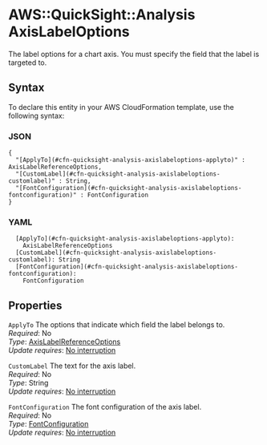 # AWS::QuickSight::Analysis AxisLabelOptions<a name="aws-properties-quicksight-analysis-axislabeloptions"></a>

The label options for a chart axis\. You must specify the field that the label is targeted to\.

## Syntax<a name="aws-properties-quicksight-analysis-axislabeloptions-syntax"></a>

To declare this entity in your AWS CloudFormation template, use the following syntax:

### JSON<a name="aws-properties-quicksight-analysis-axislabeloptions-syntax.json"></a>

```
{
  "[ApplyTo](#cfn-quicksight-analysis-axislabeloptions-applyto)" : AxisLabelReferenceOptions,
  "[CustomLabel](#cfn-quicksight-analysis-axislabeloptions-customlabel)" : String,
  "[FontConfiguration](#cfn-quicksight-analysis-axislabeloptions-fontconfiguration)" : FontConfiguration
}
```

### YAML<a name="aws-properties-quicksight-analysis-axislabeloptions-syntax.yaml"></a>

```
  [ApplyTo](#cfn-quicksight-analysis-axislabeloptions-applyto): 
    AxisLabelReferenceOptions
  [CustomLabel](#cfn-quicksight-analysis-axislabeloptions-customlabel): String
  [FontConfiguration](#cfn-quicksight-analysis-axislabeloptions-fontconfiguration): 
    FontConfiguration
```

## Properties<a name="aws-properties-quicksight-analysis-axislabeloptions-properties"></a>

`ApplyTo`  <a name="cfn-quicksight-analysis-axislabeloptions-applyto"></a>
The options that indicate which field the label belongs to\.  
*Required*: No  
*Type*: [AxisLabelReferenceOptions](aws-properties-quicksight-analysis-axislabelreferenceoptions.md)  
*Update requires*: [No interruption](https://docs.aws.amazon.com/AWSCloudFormation/latest/UserGuide/using-cfn-updating-stacks-update-behaviors.html#update-no-interrupt)

`CustomLabel`  <a name="cfn-quicksight-analysis-axislabeloptions-customlabel"></a>
The text for the axis label\.  
*Required*: No  
*Type*: String  
*Update requires*: [No interruption](https://docs.aws.amazon.com/AWSCloudFormation/latest/UserGuide/using-cfn-updating-stacks-update-behaviors.html#update-no-interrupt)

`FontConfiguration`  <a name="cfn-quicksight-analysis-axislabeloptions-fontconfiguration"></a>
The font configuration of the axis label\.  
*Required*: No  
*Type*: [FontConfiguration](aws-properties-quicksight-analysis-fontconfiguration.md)  
*Update requires*: [No interruption](https://docs.aws.amazon.com/AWSCloudFormation/latest/UserGuide/using-cfn-updating-stacks-update-behaviors.html#update-no-interrupt)